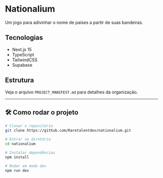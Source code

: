 # Nationalium

Um jogo para adivinhar o nome de países a partir de suas bandeiras.

## Tecnologias
- Next.js 15
- TypeScript
- TailwindCSS
- Supabase

## Estrutura
Veja o arquivo `PROJECT_MANIFEST.md` para detalhes da organização.

---

## 🛠️ Como rodar o projeto

```bash
# Clonar o repositório
git clone https://github.com/Raretalentdev/nationalium.git

# Entrar no diretório
cd nationalium

# Instalar dependências
npm install

# Rodar em modo dev
npm run dev
